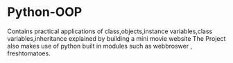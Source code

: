 # Python-OOP
Contains practical applications of class,objects,instance variables,class variables,inheritance explained by building a mini movie website
The Project also makes use of python built in modules such as webbroswer , freshtomatoes.


